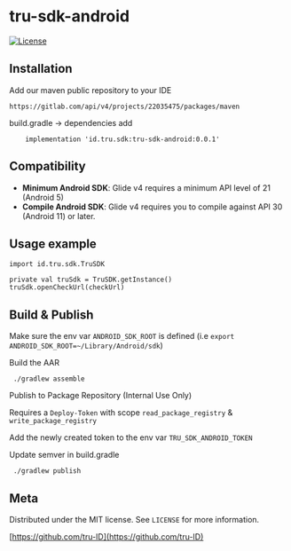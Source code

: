 
# tru-sdk-android

[![License][license-image]][license-url]


Installation
-------------

Add our maven public repository to your IDE

```
https://gitlab.com/api/v4/projects/22035475/packages/maven 
```

build.gradle -> dependencies add

```
    implementation 'id.tru.sdk:tru-sdk-android:0.0.1'
```

Compatibility
-------------

 * **Minimum Android SDK**: Glide v4 requires a minimum API level of 21 (Android 5)
 * **Compile Android SDK**: Glide v4 requires you to compile against API 30  (Android 11) or later.

Usage example
-------------

```
import id.tru.sdk.TruSDK

private val truSdk = TruSDK.getInstance()
truSdk.openCheckUrl(checkUrl)
```


Build & Publish
-------------

Make sure the env var `ANDROID_SDK_ROOT` is defined (i.e `export ANDROID_SDK_ROOT=~/Library/Android/sdk`)

Build the AAR
```
 ./gradlew assemble
```

Publish to Package Repository (Internal Use Only)

Requires a `Deploy-Token` with scope `read_package_registry` & `write_package_registry`

Add the newly created token to the env var `TRU_SDK_ANDROID_TOKEN`

Update semver in build.gradle

```
 ./gradlew publish
```

Meta
-------------
Distributed under the MIT license. See ``LICENSE`` for more information.

[https://github.com/tru-ID](https://github.com/tru-ID)

[license-image]: https://img.shields.io/badge/License-MIT-blue.svg
[license-url]: LICENSE